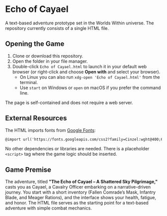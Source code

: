 # Echo of Cayael
A text-based adventure prototype set in the Worlds Within universe. The repository currently consists of a single HTML file.

## Opening the Game

1. Clone or download this repository.
2. Open the folder in your file manager.
3. Double-click `Echo of Cayael.html` to launch it in your default web browser (or right-click and choose **Open with** and select your browser).
   - On Linux you can also run `xdg-open 'Echo of Cayael.html'` from the terminal.
   - Use `start` on Windows or `open` on macOS if you prefer the command line.

The page is self-contained and does not require a web server.

## External Resources

The HTML imports fonts from [Google Fonts](https://fonts.googleapis.com):

```html
@import url('https://fonts.googleapis.com/css2?family=Cinzel:wght@400;600&family=Crimson+Text:ital,wght@0,400;0,600;1,400&display=swap');
```

No other dependencies or libraries are needed. There is a placeholder `<script>` tag where the game logic should be inserted.

## Game Premise

The adventure, titled **"The Echo of Cayael – A Shattered Sky Pilgrimage,"** casts you as Cayael, a Cavalry Officer embarking on a narrative-driven journey. You start with a short inventory (Fallen Comrade’s Mask, Infantry Blade, and Meager Rations), and the interface shows your health, fatigue, and honor. The HTML file serves as the starting point for a text-based adventure with simple combat mechanics.
